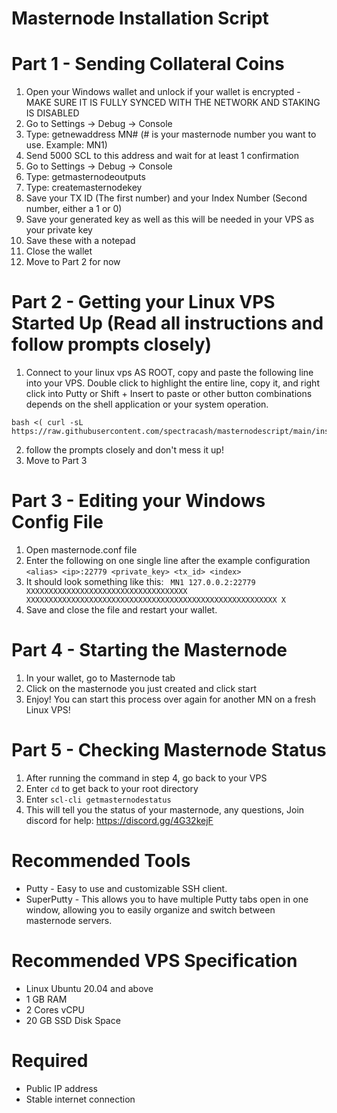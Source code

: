 # Masternode Installation Script

# Part 1 - Sending Collateral Coins

1. Open your Windows wallet and unlock if your wallet is encrypted - MAKE SURE IT IS FULLY SYNCED WITH THE NETWORK AND STAKING IS DISABLED
2. Go to Settings -> Debug -> Console
3. Type: getnewaddress MN# (# is your masternode number you want to use. Example: MN1)
4. Send 5000 SCL to this address and wait for at least 1 confirmation
5. Go to Settings -> Debug -> Console
6. Type: getmasternodeoutputs
7. Type: createmasternodekey
7. Save your TX ID (The first number) and your Index Number (Second number, either a 1 or 0)
8. Save your generated key as well as this will be needed in your VPS as your private key
9. Save these with a notepad
10. Close the wallet
11. Move to Part 2 for now

# Part 2 - Getting your Linux VPS Started Up (Read all instructions and follow prompts closely)

1. Connect to your linux vps AS ROOT, copy and paste the following line into your VPS. Double click to highlight the entire line, copy it, and right click into Putty or Shift + Insert to paste or other button combinations depends on the shell application or your system operation.
```
bash <( curl -sL https://raw.githubusercontent.com/spectracash/masternodescript/main/install.sh)
```
2. follow the prompts closely and don't mess it up!
3. Move to Part 3

# Part 3 - Editing your Windows Config File

1. Open masternode.conf file
2. Enter the following on one single line after the example configuration
```<alias> <ip>:22779 <private_key> <tx_id> <index>```
3. It should look something like this:
``` MN1 127.0.0.2:22779 XXXXXXXXXXXXXXXXXXXXXXXXXXXXXXXXXXXX XXXXXXXXXXXXXXXXXXXXXXXXXXXXXXXXXXXXXXXXXXXXXXXXXXXXXXXX X```
4. Save and close the file and restart your wallet.

# Part 4 - Starting the Masternode

1. In your wallet, go to Masternode tab
2. Click on the masternode you just created and click start
3. Enjoy! You can start this process over again for another MN on a fresh Linux VPS!

# Part 5 - Checking Masternode Status

1. After running the command in step 4, go back to your VPS
2. Enter ```cd``` to get back to your root directory
3. Enter ```scl-cli getmasternodestatus```
4. This will tell you the status of your masternode, any questions, Join discord for help: https://discord.gg/4G32kejF

# Recommended Tools

- Putty - Easy to use and customizable SSH client.
- SuperPutty - This allows you to have multiple Putty tabs open in one window, allowing you to easily organize and switch between masternode servers.

# Recommended VPS Specification

- Linux Ubuntu 20.04 and above
- 1 GB RAM
- 2 Cores vCPU
- 20 GB SSD Disk Space

# Required

- Public IP address
- Stable internet connection 

